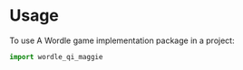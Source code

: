 # Usage

To use A Wordle game implementation package in a project:

```python
import wordle_qi_maggie
```
